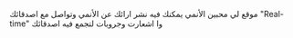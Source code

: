 موقع لي محبين الأنمي يمكنك فيه نشر ارائك عن الأنمي وتواصل مع اصدقائك "Real-time" وا اشعارت وجروبات لتجمع فيه اصدقائك

